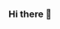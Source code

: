 ### Hi there 👋

<!--
**jonathangbacon/jonathangbacon** is a ✨ _special_ ✨ repository because its `README.md` (this file) appears on your GitHub profile.
Second-year Computer Science student @ The University of Chicago
Cardioinformatics Student Research @ UChicago Medicine - Khomtchouk Lab

Currently researching the efficacy of PPAR alpha agonists and CETP inhibitors on reducing the incidence of Alzheimer's Disease | Conducting 2x2 factorial Mendelian Randomization Analysis 

